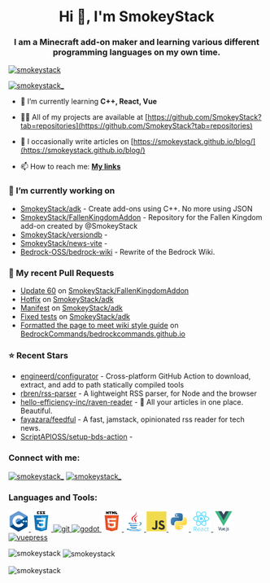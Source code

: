 <h1 align="center">Hi 👋, I'm SmokeyStack</h1>
<h3 align="center">I am a Minecraft add-on maker and learning various different programming languages on my own time.</h3>

<p align="left"> <a href="https://github.com/ryo-ma/github-profile-trophy"><img src="https://github-profile-trophy.vercel.app/?username=smokeystack" alt="smokeystack" /></a> </p>

<p align="left"> <a href="https://twitter.com/smokeystack_" target="blank"><img src="https://img.shields.io/twitter/follow/smokeystack_?logo=twitter&style=for-the-badge" alt="smokeystack_" /></a> </p>

- 🌱 I’m currently learning **C++, React, Vue**

- 👨‍💻 All of my projects are available at [https://github.com/SmokeyStack?tab=repositories](https://github.com/SmokeyStack?tab=repositories)

- 📝 I occasionally write articles on [https://smokeystack.github.io/blog/](https://smokeystack.github.io/blog/)

- 📫 How to reach me: **[My links](https://smokeystack.github.io/about/links.html)**

### 🔭 I’m currently working on

- [SmokeyStack/adk](https://github.com/SmokeyStack/adk) - Create add-ons using C&#43;&#43;. No more using JSON
- [SmokeyStack/FallenKingdomAddon](https://github.com/SmokeyStack/FallenKingdomAddon) - Repository for the Fallen Kingdom add-on created by @SmokeyStack
- [SmokeyStack/versiondb](https://github.com/SmokeyStack/versiondb) - 
- [SmokeyStack/news-vite](https://github.com/SmokeyStack/news-vite) - 
- [Bedrock-OSS/bedrock-wiki](https://github.com/Bedrock-OSS/bedrock-wiki) - Rewrite of the Bedrock Wiki.

### 🔨 My recent Pull Requests

- [Update 60](https://github.com/SmokeyStack/FallenKingdomAddon/pull/4) on [SmokeyStack/FallenKingdomAddon](https://github.com/SmokeyStack/FallenKingdomAddon)
- [Hotfix](https://github.com/SmokeyStack/adk/pull/9) on [SmokeyStack/adk](https://github.com/SmokeyStack/adk)
- [Manifest](https://github.com/SmokeyStack/adk/pull/6) on [SmokeyStack/adk](https://github.com/SmokeyStack/adk)
- [Fixed tests](https://github.com/SmokeyStack/adk/pull/5) on [SmokeyStack/adk](https://github.com/SmokeyStack/adk)
- [Formatted the page to meet wiki style guide](https://github.com/BedrockCommands/bedrockcommands.github.io/pull/1) on [BedrockCommands/bedrockcommands.github.io](https://github.com/BedrockCommands/bedrockcommands.github.io)

### ⭐ Recent Stars

- [engineerd/configurator](https://github.com/engineerd/configurator) - Cross-platform GitHub Action to download, extract, and add to path statically compiled tools
- [rbren/rss-parser](https://github.com/rbren/rss-parser) - A lightweight RSS parser, for Node and the browser
- [hello-efficiency-inc/raven-reader](https://github.com/hello-efficiency-inc/raven-reader) - 📖 All your articles in one place. Beautiful.
- [fayazara/feedful](https://github.com/fayazara/feedful) - A fast, jamstack, opinionated rss reader for tech news.
- [ScriptAPIOSS/setup-bds-action](https://github.com/ScriptAPIOSS/setup-bds-action) - 

<h3 align="left">Connect with me:</h3>
<p align="left">
<a href="https://twitter.com/smokeystack_" target="blank"><img align="center" src="https://raw.githubusercontent.com/rahuldkjain/github-profile-readme-generator/master/src/images/icons/Social/twitter.svg" alt="smokeystack_" height="30" width="40" /></a>
<a href="https://mastodon.gamedev.place/@SmokeyStack" target="blank"><img align="center" src="https://smokeystack.github.io/assets/images/mastodon.svg" alt="smokeystack_" height="30" width="40" /></a>
</p>

<h3 align="left">Languages and Tools:</h3>
<p align="left">
    <a href="https://www.w3schools.com/cpp/" target="_blank" rel="noreferrer"> <img src="https://raw.githubusercontent.com/devicons/devicon/master/icons/cplusplus/cplusplus-original.svg" alt="cplusplus" width="40" height="40" /> </a>
    <a href="https://www.w3schools.com/css/" target="_blank" rel="noreferrer"> <img src="https://raw.githubusercontent.com/devicons/devicon/master/icons/css3/css3-original-wordmark.svg" alt="css3" width="40" height="40" /> </a>
    <a href="https://git-scm.com/" target="_blank" rel="noreferrer"> <img src="https://www.vectorlogo.zone/logos/git-scm/git-scm-icon.svg" alt="git" width="40" height="40" /> </a>
    <a href="https://godotengine.org/" target="_blank" rel="noreferrer"> <img src="https://godotengine.org/asset-library/assets/logo.svg" alt="godot" width="40" height="40" /> </a>
    <a href="https://www.w3.org/html/" target="_blank" rel="noreferrer"> <img src="https://raw.githubusercontent.com/devicons/devicon/master/icons/html5/html5-original-wordmark.svg" alt="html5" width="40" height="40" /> </a>
    <a href="https://www.java.com" target="_blank" rel="noreferrer"> <img src="https://raw.githubusercontent.com/devicons/devicon/master/icons/java/java-original.svg" alt="java" width="40" height="40" /> </a>
    <a href="https://developer.mozilla.org/en-US/docs/Web/JavaScript" target="_blank" rel="noreferrer">
        <img src="https://raw.githubusercontent.com/devicons/devicon/master/icons/javascript/javascript-original.svg" alt="javascript" width="40" height="40" />
    </a>
    <a href="https://www.python.org" target="_blank" rel="noreferrer"> <img src="https://raw.githubusercontent.com/devicons/devicon/master/icons/python/python-original.svg" alt="python" width="40" height="40" /> </a>
    <a href="https://reactjs.org/" target="_blank" rel="noreferrer"> <img src="https://raw.githubusercontent.com/devicons/devicon/master/icons/react/react-original-wordmark.svg" alt="react" width="40" height="40" /> </a>
    <a href="https://vuejs.org/" target="_blank" rel="noreferrer"> <img src="https://raw.githubusercontent.com/devicons/devicon/master/icons/vuejs/vuejs-original-wordmark.svg" alt="vuejs" width="40" height="40" /> </a>
    <a href="https://vuepress.vuejs.org/" target="_blank" rel="noreferrer">
        <img src="https://raw.githubusercontent.com/AliasIO/wappalyzer/master/src/drivers/webextension/images/icons/VuePress.svg" alt="vuepress" width="40" height="40" />
    </a>
</p>

<p><img align="left" src="https://github-readme-stats.vercel.app/api/top-langs?username=smokeystack&show_icons=true&locale=en&layout=compact" alt="smokeystack" /></p>

<p>&nbsp;<img align="center" src="https://github-readme-stats.vercel.app/api?username=smokeystack&show_icons=true&locale=en" alt="smokeystack" /></p>

<p><img align="center" src="https://github-readme-streak-stats.herokuapp.com/?user=smokeystack&theme=default" alt="smokeystack" /></p>
